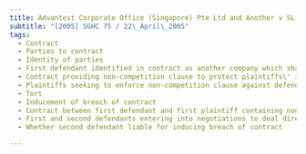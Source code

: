 ```yaml
---
title: Advantest Corporate Office (Singapore) Pte Ltd and Another v SL Link Co Ltd (also known as 
subtitle: "[2005] SGHC 75 / 22\_April\_2005"
tags:
  - Contract
  - Parties to contract
  - Identity of parties
  - First defendant identified in contract as another company which shared the same premises
  - Contract providing non-competition clause to protect plaintiffs\' interests
  - Plaintiffs seeking to enforce non-competition clause against defendants
  - Tort
  - Inducement of breach of contract
  - Contract between first defendant and first plaintiff containing non-competition clause
  - First and second defendants entering into negotiations to deal directly with first plaintiff\'s customers
  - Whether second defendant liable for inducing breach of contract

---
```


